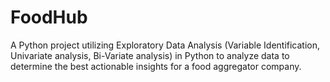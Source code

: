 # FoodHub
A Python project utilizing Exploratory Data Analysis (Variable Identification, Univariate analysis, Bi-Variate analysis) in Python to analyze data to determine the best actionable insights for a food aggregator company.
